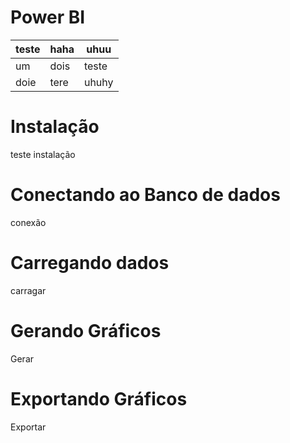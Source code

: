 # Power BI


|teste   | haha  |uhuu   |
|--------|-------|-------|
|um      | dois  |teste  |
|doie    | tere  |uhuhy  |

# Instalação


teste instalação

# Conectando ao Banco de dados

conexão


# Carregando dados

carragar

# Gerando Gráficos

Gerar

# Exportando Gráficos
Exportar
